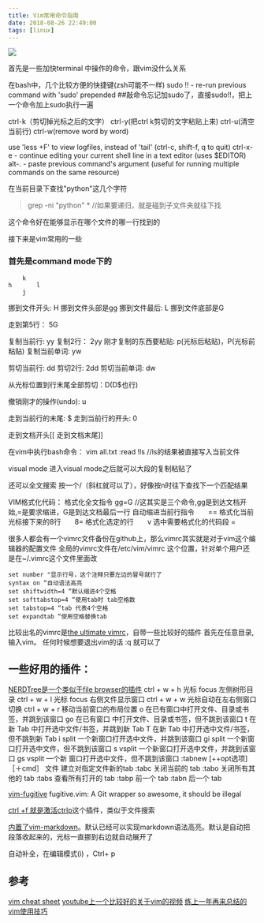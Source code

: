 ```yaml
---
title: Vim常用命令指南
date: 2018-08-26 22:49:00
tags: [linux]
---
```


![](https://www.haldir66.ga/static/imgs/food_truck_hotdog_night_city.jpg)
<!--more-->


首先是一些加快terminal 中操作的命令，跟vim没什么关系

在bash中，几个比较方便的快捷键(zsh可能不一样)
sudo !! - re-run previous command with 'sudo' prepended ##敲命令忘记加sudo了，直接sudo!!，把上一个命令加上sudo执行一遍

ctrl-k（剪切掉光标之后的文字）
ctrl-y(把ctrl k剪切的文字粘贴上来) 
ctrl-u(清空当前行)
ctrl-w(remove word by word)

use 'less +F' to view logfiles, instead of 'tail' (ctrl-c, shift-f, q to quit)
ctrl-x-e - continue editing your current shell line in a text editor (uses $EDITOR)
alt-. - paste previous command's argument (useful for running multiple commands on the same resource)

在当前目录下查找"python"这几个字符
>grep -ni "python" * //如果要递归，就是碰到子文件夹就往下找

这个命令好在能够显示在哪个文件的哪一行找到的



接下来是vim常用的一些
### 首先是command mode下的
```
    k
h       l
    j
```
挪到文件开头: H 挪到文件头部是gg
挪到文件最后: L 挪到文件底部是G

走到第5行： 5G


复制当前行: yy
复制2行： 2yy
刚才复制的东西要粘贴: p(光标后粘贴)，P(光标前粘贴)
复制当前单词: yw

剪切当前行: dd
剪切2行: 2dd
剪切当前单词: dw

从光标位置到行末尾全部剪切：D(D$也行)

撤销刚才的操作(undo): u

走到当前行的末尾: $
走到当前行的开头: 0

走到文档开头[[
走到文档末尾]]    

在vim中执行bash命令：
vim all.txt
:read !ls
//ls的结果被直接写入当前文件




visual mode
进入visual mode之后就可以大段的复制粘贴了


还可以全文搜索
按一个/（斜杠就可以了），好像按n时往下查找下一个匹配结果


VIM格式化代码：
格式化全文指令 gg=G //这其实是三个命令,gg是到达文档开始,=是要求缩进，G是到达文档最后一行
自动缩进当前行指令　　==
格式化当前光标接下来的8行　　8=
格式化选定的行　　v 选中需要格式化的代码段 =


很多人都会有一个vimrc文件备份在github上，那么vimrc其实就是对于vim这个编辑器的配置文件
全局的vimrc文件在/etc/vim/vimrc 这个位置，针对单个用户还是在~/.vimrc这个文件里面改

```
set number "显示行号，这个注释只要左边的冒号就行了
syntax on “自动语法高亮 
set shiftwidth=4 “默认缩进4个空格 
set softtabstop=4 “使用tab时 tab空格数 
set tabstop=4 “tab 代表4个空格 
set expandtab “使用空格替换tab
```


比较出名的vimrc是[the ultimate vimrc](https://github.com/amix/vimrc)，自带一些比较好的插件
首先在任意目录,输入vim。
任何时候想要退出vim的话 :q 就可以了


## 一些好用的插件：
[NERDTree是一个类似于file browser的插件](https://github.com/scrooloose/nerdtree)
ctrl + w + h    光标 focus 左侧树形目录
ctrl + w + l    光标 focus 右侧文件显示窗口
ctrl + w + w    光标自动在左右侧窗口切换
ctrl + w + r    移动当前窗口的布局位置
o       在已有窗口中打开文件、目录或书签，并跳到该窗口
go      在已有窗口 中打开文件、目录或书签，但不跳到该窗口
t       在新 Tab 中打开选中文件/书签，并跳到新 Tab
T       在新 Tab 中打开选中文件/书签，但不跳到新 Tab
i       split 一个新窗口打开选中文件，并跳到该窗口
gi      split 一个新窗口打开选中文件，但不跳到该窗口
s       vsplit 一个新窗口打开选中文件，并跳到该窗口
gs      vsplit 一个新 窗口打开选中文件，但不跳到该窗口
:tabnew [++opt选项] ［＋cmd］ 文件      建立对指定文件新的tab
:tabc   关闭当前的 tab
:tabo   关闭所有其他的 tab
:tabs   查看所有打开的 tab
:tabp   前一个 tab
:tabn   后一个 tab


[vim-fugitive](https://github.com/tpope/vim-fugitive) fugitive.vim: A Git wrapper so awesome, it should be illegal 


[ctrl +f 就是激活ctrlp](https://github.com/ctrlpvim/ctrlp.vim)这个插件，类似于文件搜索

[内置了vim-markdown](https://github.com/tpope/vim-markdown)。默认已经可以实现markdown语法高亮。默认是自动把段落收起来的，光标一直挪到右边就自动展开了


自动补全，在编辑模式(i) ，Ctrl+ p 

## 参考
[vim cheat sheet](https://vim.rtorr.com/)
[youtube上一个比较好的关于vim的视频](https://www.youtube.com/watch?v=Nim4_f5QUxA)
[练上一年再来总结的vim使用技巧](http://www.pchou.info/linux/2016/11/10/vim-skill.html)




